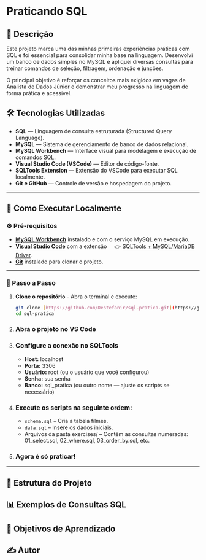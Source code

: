 # Praticando SQL

## 📘 Descrição

Este projeto marca uma das minhas primeiras experiências práticas com SQL e foi essencial para consolidar minha base na linguagem. Desenvolvi um banco de dados simples no MySQL e apliquei diversas consultas para treinar comandos de seleção, filtragem, ordenação e junções. 

O principal objetivo é reforçar os conceitos mais exigidos em vagas de Analista de Dados Júnior e demonstrar meu progresso na linguagem de forma prática e acessível.


## 🛠️ Tecnologias Utilizadas

- **SQL** — Linguagem de consulta estruturada (Structured Query Language).
- **MySQL** — Sistema de gerenciamento de banco de dados relacional.
- **MySQL Workbench** — Interface visual para modelagem e execução de comandos SQL.
- **Visual Studio Code (VSCode)** — Editor de código-fonte.
- **SQLTools Extension** — Extensão do VSCode para executar SQL localmente.
- **Git e GitHub** — Controle de versão e hospedagem do projeto.

---

## 🚀 Como Executar Localmente

### ⚙️ Pré-requisitos

- **[MySQL Workbench](https://dev.mysql.com/downloads/installer/)** instalado e com o serviço MySQL em execução.
- **[Visual Studio Code](https://code.visualstudio.com/download)** com a extensão  
  👉 [SQLTools + MySQL/MariaDB Driver](https://marketplace.visualstudio.com/items?itemName=mtxr.sqltools).
- **[Git](https://git-scm.com/)** instalado para clonar o projeto.

---

### 🧭 Passo a Passo

1.  **Clone o repositório** - Abra o terminal e execute:

    ```bash
    git clone [https://github.com/Destefanir/sql-pratica.git](https://github.com/Destefanir/sql-pratica.git)
    cd sql-pratica
    ```

2.  ### Abra o projeto no VS Code

3.  ### Configure a conexão no SQLTools
    - **Host:** localhost
    - **Porta:** 3306
    - **Usuário:** root (ou o usuário que você configurou)
    - **Senha:** sua senha
    - **Banco:** sql_pratica (ou outro nome — ajuste os scripts se necessário)

4.  ### Execute os scripts na seguinte ordem:
    - `schema.sql` – Cria a tabela filmes.
    - `data.sql` – Insere os dados iniciais.
    - Arquivos da pasta exercises/ – Contêm as consultas numeradas:
   01_select.sql, 02_where.sql, 03_order_by.sql, etc.

5.  ### Agora é só praticar!

---

## 📂 Estrutura do Projeto


## 📊 Exemplos de Consultas SQL


## 🎯 Objetivos de Aprendizado


## ✍️ Autor